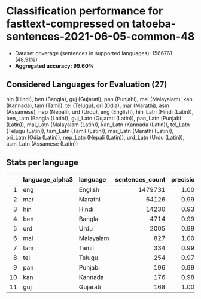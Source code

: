 # Classification performance for fasttext-compressed on tatoeba-sentences-2021-06-05-common-48

- Dataset coverage (sentences in supported languages): 1566761 (48.91%)
- **Aggregated accuracy: 99.60%**

<h2 id="supported-languages">Considered Languages for Evaluation (27)</h2>

hin (Hindi), ben (Bangla), guj (Gujarati), pan (Punjabi), mal (Malayalam), kan (Kannada), tam (Tamil), tel (Telugu), ori (Odia), mar (Marathi), asm (Assamese), nep (Nepali), urd (Urdu), eng (English), hin_Latn (Hindi (Latin)), ben_Latn (Bangla (Latin)), guj_Latn (Gujarati (Latin)), pan_Latn (Punjabi (Latin)), mal_Latn (Malayalam (Latin)), kan_Latn (Kannada (Latin)), tel_Latn (Telugu (Latin)), tam_Latn (Tamil (Latin)), mar_Latn (Marathi (Latin)), ori_Latn (Odia (Latin)), nep_Latn (Nepali (Latin)), urd_Latn (Urdu (Latin)), asm_Latn (Assamese (Latin))

<h2 id="metrics-per-language">Stats per language</h2>

|    | language_alpha3   | language   |   sentences_count |   precision |   recall |    f1 |      tp |   fp |      tn |   fn |
|---:|:------------------|:-----------|------------------:|------------:|---------:|------:|--------:|-----:|--------:|-----:|
|  1 | eng               | English    |           1479731 |       1.000 |    0.997 | 0.998 | 1475221 |   13 |   87017 | 4510 |
|  2 | mar               | Marathi    |             64126 |       0.993 |    0.984 | 0.985 |   63072 |  431 | 1502204 | 1054 |
|  3 | hin               | Hindi      |             14230 |       0.933 |    0.962 | 0.916 |   13687 |  978 | 1551553 |  543 |
|  4 | ben               | Bangla     |              4714 |       0.999 |    0.996 | 0.996 |    4693 |    6 | 1562041 |   21 |
|  5 | urd               | Urdu       |              2005 |       0.999 |    0.955 | 0.977 |    1915 |    1 | 1564755 |   90 |
|  6 | mal               | Malayalam  |               827 |       1.000 |    0.999 | 0.999 |     826 |    0 | 1565934 |    1 |
|  7 | tam               | Tamil      |               334 |       0.997 |    1.000 | 0.997 |     334 |    1 | 1566426 |    0 |
|  8 | tel               | Telugu     |               254 |       0.973 |    1.000 | 0.973 |     254 |    7 | 1566500 |    0 |
|  9 | pan               | Punjabi    |               196 |       0.990 |    1.000 | 0.990 |     196 |    2 | 1566563 |    0 |
| 10 | kan               | Kannada    |               176 |       0.983 |    1.000 | 0.983 |     176 |    3 | 1566582 |    0 |
| 11 | guj               | Gujarati   |               168 |       1.000 |    1.000 | 1.000 |     168 |    0 | 1566593 |    0 |
